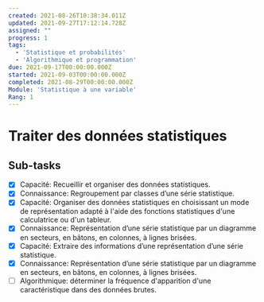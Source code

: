```yaml
---
created: 2021-08-26T10:38:34.011Z
updated: 2021-09-27T17:12:14.728Z
assigned: ""
progress: 1
tags:
  - 'Statistique et probabilités'
  - 'Algorithmique et programmation'
due: 2021-09-17T00:00:00.000Z
started: 2021-09-03T00:00:00.000Z
completed: 2021-08-29T00:00:00.000Z
Module: 'Statistique à une variable'
Rang: 1
---
```


# Traiter des données statistiques

## Sub-tasks

- [x] Capacité: Recueillir et organiser des données statistiques.
- [x] Connaissance: Regroupement par classes d’une série statistique.
- [x] Capacité: Organiser des données statistiques en choisissant un mode de représentation adapté à l'aide des fonctions statistiques d'une calculatrice ou d'un tableur.
- [x] Connaissance: Représentation d’une série statistique par un diagramme en secteurs, en bâtons, en colonnes, à lignes brisées.
- [x] Capacité: Extraire des informations d’une représentation d’une série statistique.
- [x] Connaissance: Représentation d’une série statistique par un diagramme en secteurs, en bâtons, en colonnes, à lignes brisées.
- [ ] Algorithmique: déterminer la fréquence d'apparition d'une caractéristique dans des données brutes.
